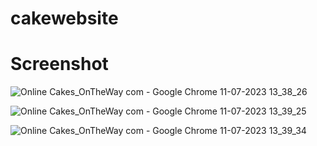 # cakewebsite


# Screenshot


![Online Cakes_OnTheWay com - Google Chrome 11-07-2023 13_38_26](https://github.com/nehapathak-s/cakewebsite/assets/77528547/43937266-c1de-42dc-b51b-2325dec7fbb0)


![Online Cakes_OnTheWay com - Google Chrome 11-07-2023 13_39_25](https://github.com/nehapathak-s/cakewebsite/assets/77528547/3fe9f091-f304-4a31-95be-f4389d482261)

![Online Cakes_OnTheWay com - Google Chrome 11-07-2023 13_39_34](https://github.com/nehapathak-s/cakewebsite/assets/77528547/28d2e426-1303-4b6c-bb67-44f2ab9106f6)
